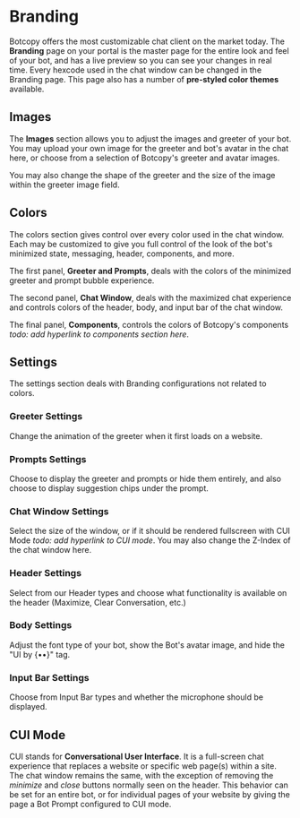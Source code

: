 # Branding
Botcopy offers the most customizable chat client on the market today. The **Branding** page on your portal is the master page for the entire look and feel of your bot, and has a live preview so you can see your changes in real time. Every hexcode used in the chat window can be changed in the Branding page. This page also has a number of **pre-styled color themes** available.

## Images
The **Images** section allows you to adjust the images and greeter of your bot. You may upload your own image for the greeter and bot's avatar in the chat here, or choose from a selection of Botcopy's greeter and avatar images.

You may also change the shape of the greeter and the size of the image within the greeter image field.

## Colors
The colors section gives control over every color used in the chat window. Each may be customized to give you full control of the look of the bot's minimized state, messaging, header, components, and more.

The first panel, **Greeter and Prompts**, deals with the colors of the minimized greeter and prompt bubble experience.

The second panel, **Chat Window**, deals with the maximized chat experience and controls colors of the header, body, and input bar of the chat window.

The final panel, **Components**, controls the colors of Botcopy's components *todo: add hyperlink to components section here*.

## Settings
The settings section deals with Branding configurations not related to colors.

### Greeter Settings
Change the animation of the greeter when it first loads on a website.

### Prompts Settings
Choose to display the greeter and prompts or hide them entirely, and also choose to display suggestion chips under the prompt.

### Chat Window Settings
Select the size of the window, or if it should be rendered fullscreen with CUI Mode *todo: add hyperlink to CUI mode*. You may also change the Z-Index of the chat window here.

### Header Settings
Select from our Header types and choose what functionality is available on the header (Maximize, Clear Conversation, etc.)

### Body Settings
Adjust the font type of your bot, show the Bot's avatar image, and hide the "UI by {••}" tag.

### Input Bar Settings
Choose from Input Bar types and whether the microphone should be displayed.

## CUI Mode
CUI stands for **Conversational User Interface**. It is a full-screen chat experience that replaces a website or specific web page(s) within a site. The chat window remains the same, with the exception of removing the _minimize_ and _close_ buttons normally seen on the header. This behavior can be set for an entire bot, or for individual pages of your website by giving the page a Bot Prompt configured to CUI mode.
